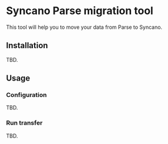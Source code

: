 # Syncano Parse migration tool

This tool will help you to move your data from Parse to Syncano.

## Installation

TBD.

## Usage

### Configuration

TBD.

### Run transfer
 
 TBD.